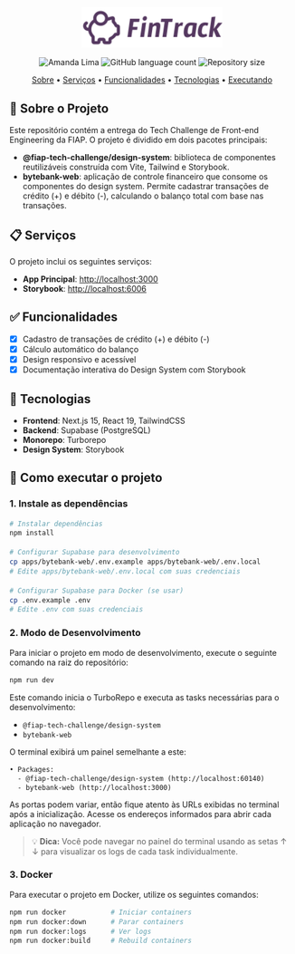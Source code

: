 <div align="center">
<img src="apps/bytebank-web/public/images/logo.svg" alt="ByteBank Logo" width="250">
</div>

<p align="center">
      <img alt="Amanda Lima" src="https://img.shields.io/badge/Tech Challenge-553860?style=flat&logo=Linkedin&logoColor=white" />
  <img alt="GitHub language count" src="https://img.shields.io/github/languages/count/thegfmachado/fiap-tech-challenge?color=553860"/>
  <img alt="Repository size" src="https://img.shields.io/github/repo-size/thegfmachado/fiap-tech-challenge?color=553860"/>
</p>

<p align="center">
  <a href="#-sobre-o-projeto">Sobre</a> •
  <a href="#-serviços">Serviços</a> •
  <a href="#-funcionalidades">Funcionalidades</a> •
  <a href="#-tecnologias">Tecnologias</a> •
  <a href="#-como-executar-o-projeto">Executando</a> 
</p>

## 📖 Sobre o Projeto 

Este repositório contém a entrega do Tech Challenge de Front-end Engineering da FIAP. O projeto é dividido em dois pacotes principais:

- **@fiap-tech-challenge/design-system**: biblioteca de componentes reutilizáveis construída com Vite, Tailwind e Storybook.
- **bytebank-web**: aplicação de controle financeiro que consome os componentes do design system. Permite cadastrar transações de crédito (+) e débito (-), calculando o balanço total com base nas transações.


## 📋 Serviços
O projeto inclui os seguintes serviços:

- **App Principal**: [http://localhost:3000](http://localhost:3000)
- **Storybook**: [http://localhost:6006](http://localhost:6006)

## ✅ Funcionalidades

- [x] Cadastro de transações de crédito (+) e débito (-)
- [x] Cálculo automático do balanço
- [x] Design responsivo e acessível
- [x] Documentação interativa do Design System com Storybook

## 🔧 Tecnologias

- **Frontend**: 
    Next.js 15, React 19, TailwindCSS
- **Backend**: Supabase (PostgreSQL)
- **Monorepo**: Turborepo
- **Design System**: Storybook

## 🚀 Como executar o projeto

### 1. Instale as dependências

```bash
# Instalar dependências
npm install

# Configurar Supabase para desenvolvimento
cp apps/bytebank-web/.env.example apps/bytebank-web/.env.local
# Edite apps/bytebank-web/.env.local com suas credenciais

# Configurar Supabase para Docker (se usar)
cp .env.example .env
# Edite .env com suas credenciais
```

### 2. Modo de Desenvolvimento
Para iniciar o projeto em modo de desenvolvimento, execute o seguinte comando na raiz do repositório:
```bash
npm run dev
```

Este comando inicia o TurboRepo e executa as tasks necessárias para o desenvolvimento:


- `@fiap-tech-challenge/design-system`
- `bytebank-web`

O terminal exibirá um painel semelhante a este:

```
• Packages: 
  - @fiap-tech-challenge/design-system (http://localhost:60140)
  - bytebank-web (http://localhost:3000)
```

As portas podem variar, então fique atento às URLs exibidas no terminal após a inicialização. Acesse os endereços informados para abrir cada aplicação no navegador.

> 💡 **Dica:** Você pode navegar no painel do terminal usando as setas ↑ ↓ para visualizar os logs de cada task individualmente.

### 3. Docker
Para executar o projeto em Docker, utilize os seguintes comandos:
```bash
npm run docker           # Iniciar containers
npm run docker:down      # Parar containers
npm run docker:logs      # Ver logs
npm run docker:build     # Rebuild containers
```

